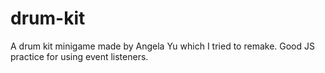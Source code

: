 # drum-kit
A drum kit minigame made by Angela Yu which I tried to remake. Good JS practice for using event listeners.
